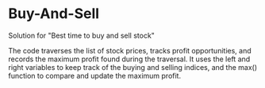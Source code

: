 # Buy-And-Sell
Solution for "Best time to buy and sell stock"

The code traverses the list of stock prices, tracks profit opportunities, and records the maximum profit found during the traversal. It uses the left and right variables to keep track of the buying and selling indices, and the max() function to compare and update the maximum profit.
